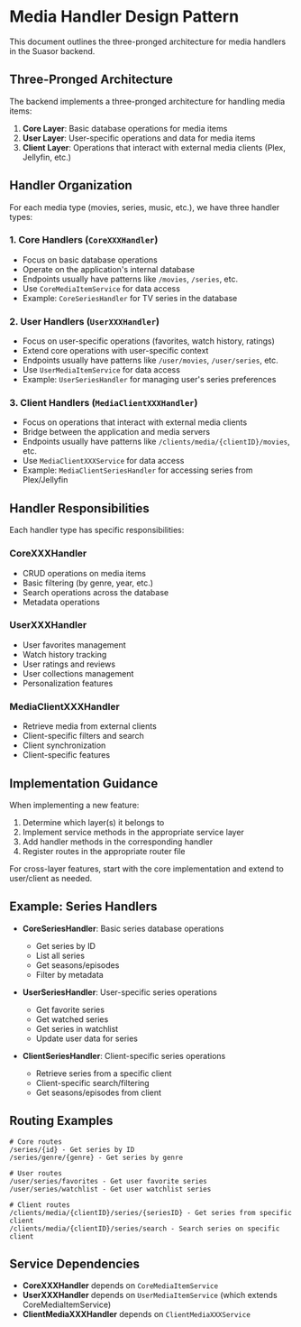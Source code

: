 # Media Handler Design Pattern

This document outlines the three-pronged architecture for media handlers in the Suasor backend.

## Three-Pronged Architecture

The backend implements a three-pronged architecture for handling media items:

1. **Core Layer**: Basic database operations for media items
2. **User Layer**: User-specific operations and data for media items
3. **Client Layer**: Operations that interact with external media clients (Plex, Jellyfin, etc.)

## Handler Organization

For each media type (movies, series, music, etc.), we have three handler types:

### 1. Core Handlers (`CoreXXXHandler`)

- Focus on basic database operations
- Operate on the application's internal database
- Endpoints usually have patterns like `/movies`, `/series`, etc.
- Use `CoreMediaItemService` for data access
- Example: `CoreSeriesHandler` for TV series in the database

### 2. User Handlers (`UserXXXHandler`)

- Focus on user-specific operations (favorites, watch history, ratings)
- Extend core operations with user-specific context
- Endpoints usually have patterns like `/user/movies`, `/user/series`, etc.
- Use `UserMediaItemService` for data access
- Example: `UserSeriesHandler` for managing user's series preferences

### 3. Client Handlers (`MediaClientXXXHandler`)

- Focus on operations that interact with external media clients
- Bridge between the application and media servers
- Endpoints usually have patterns like `/clients/media/{clientID}/movies`, etc.
- Use `MediaClientXXXService` for data access
- Example: `MediaClientSeriesHandler` for accessing series from Plex/Jellyfin

## Handler Responsibilities

Each handler type has specific responsibilities:

### CoreXXXHandler

- CRUD operations on media items
- Basic filtering (by genre, year, etc.)
- Search operations across the database
- Metadata operations

### UserXXXHandler

- User favorites management
- Watch history tracking
- User ratings and reviews
- User collections management
- Personalization features

### MediaClientXXXHandler

- Retrieve media from external clients
- Client-specific filters and search
- Client synchronization
- Client-specific features

## Implementation Guidance

When implementing a new feature:

1. Determine which layer(s) it belongs to
2. Implement service methods in the appropriate service layer
3. Add handler methods in the corresponding handler
4. Register routes in the appropriate router file

For cross-layer features, start with the core implementation and extend to user/client as needed.

## Example: Series Handlers

- **CoreSeriesHandler**: Basic series database operations
  - Get series by ID
  - List all series
  - Get seasons/episodes
  - Filter by metadata

- **UserSeriesHandler**: User-specific series operations
  - Get favorite series
  - Get watched series
  - Get series in watchlist
  - Update user data for series

- **ClientSeriesHandler**: Client-specific series operations
  - Retrieve series from a specific client
  - Client-specific search/filtering
  - Get seasons/episodes from client

## Routing Examples

```
# Core routes
/series/{id} - Get series by ID
/series/genre/{genre} - Get series by genre

# User routes
/user/series/favorites - Get user favorite series
/user/series/watchlist - Get user watchlist series

# Client routes
/clients/media/{clientID}/series/{seriesID} - Get series from specific client
/clients/media/{clientID}/series/search - Search series on specific client
```

## Service Dependencies

- **CoreXXXHandler** depends on `CoreMediaItemService`
- **UserXXXHandler** depends on `UserMediaItemService` (which extends CoreMediaItemService)
- **ClientMediaXXXHandler** depends on `ClientMediaXXXService`
